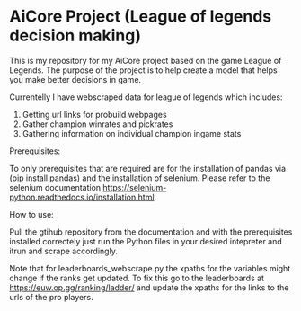 # AiCore Project (League of legends decision making)
This is my repository for my AiCore project based on the game League of Legends. The purpose of the project is to help create a model that helps you make better decisions in game. 

Currentelly I have webscraped data for league of legends which includes:

1. Getting url links for probuild webpages
2. Gather champion winrates and pickrates
3. Gathering information on individual champion ingame stats

Prerequisites:

To only prerequisites that are required are for the installation of pandas via (pip install pandas) and the installation of selenium. Please refer to the selenium documentation https://selenium-python.readthedocs.io/installation.html.

How to use: 

Pull the gtihub repository from the documentation and with the prerequisites installed correctely just run the Python files in your desired intepreter and itrun and scrape accordingly. 

Note that for leaderboards_webscrape.py the xpaths for the variables might change if the ranks get updated. To fix this go to the leaderboards at https://euw.op.gg/ranking/ladder/ and update the xpaths for the links to the urls of the pro players. 